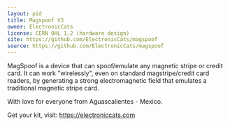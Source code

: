 ```yaml
---
layout: pid
title: Magspoof V3
owner: ElectronicCats
license: CERN OHL 1.2 (hardware design)
site: https://github.com/ElectronicCats/magspoof
source: https://github.com/ElectronicCats/magspoof
---
```

MagSpoof is a device that can spoof/emulate any magnetic stripe or credit card. It can work "wirelessly", even on standard magstripe/credit card readers, by generating a strong electromagnetic field that emulates a traditional magnetic stripe card.

With love for everyone from Aguascalientes - Mexico.

Get your kit, visit: https://electroniccats.com
